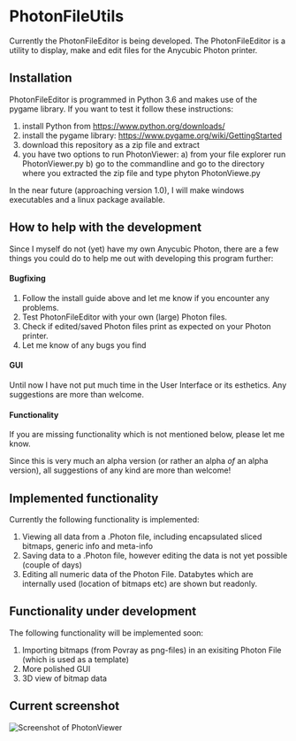 # PhotonFileUtils

Currently the PhotonFileEditor is being developed. The PhotonFileEditor is a utility to display, make and edit files for the Anycubic Photon printer.

## Installation
PhotonFileEditor is programmed in Python 3.6 and makes use of the pygame library. 
If you want to test it follow these instructions:
1) install Python from https://www.python.org/downloads/ 
2) install the pygame library: https://www.pygame.org/wiki/GettingStarted
3) download this repository as a zip file and extract
4) you have two options to run PhotonViewer:
   a) from your file explorer run PhotonViewer.py 
   b) go to the commandline and go to the directory where you extracted the zip file and type phyton PhotonViewe.py

In the near future (approaching version 1.0), I will make windows executables and a linux package available.

## How to help with the development
Since I myself do not (yet) have my own Anycubic Photon, there are a few things you could do to help me out with developing this program further:
#### Bugfixing
1) Follow the install guide above and let me know if you encounter any problems.
2) Test PhotonFileEditor with your own (large) Photon files.
3) Check if edited/saved Photon files print as expected on your Photon printer.
4) Let me know of any bugs you find
#### GUI
Until now I have not put much time in the User Interface or its esthetics. Any suggestions are more than welcome.
#### Functionality
If you are missing functionality which is not mentioned below, please let me know.

Since this is very much an alpha version (or rather an alpha *of* an alpha version), all suggestions of any kind are more than welcome!

## Implemented functionality
Currently the following functionality is implemented:
1. Viewing all data from a .Photon file, including encapsulated sliced bitmaps, generic info and  meta-info
2. Saving data to a .Photon file, however editing the data is not yet possible (couple of days)
3. Editing all numeric data of the Photon File. Databytes which are internally used (location of bitmaps etc) are shown but readonly.

## Functionality under development
The following functionality will be implemented soon:
1. Importing bitmaps (from Povray as png-files) in an exisiting Photon File (which is used as a template)
2. More polished GUI
3. 3D view of bitmap data

## Current screenshot
![Screenshot of PhotonViewer](https://github.com/NardJ/PhotonFileUtils/blob/master/screenshot.jpg "June 16, 2018")


